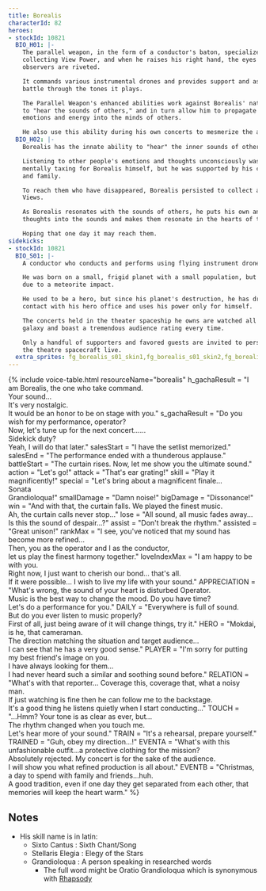 ```yaml
---
title: Borealis
characterId: 82
heroes:
- stockId: 10821
  BIO_H01: |-
    The parallel weapon, in the form of a conductor's baton, specializes in
    collecting View Power, and when he raises his right hand, the eyes of ordinary
    observers are riveted.

    It commands various instrumental drones and provides support and assistance in
    battle through the tones it plays.

    The Parallel Weapon's enhanced abilities work against Borealis' natural ability
    to "hear the sounds of others," and in turn allow him to propagate and activate
    emotions and energy into the minds of others.

    He also use this ability during his own concerts to mesmerize the audience.
  BIO_H02: |-
    Borealis has the innate ability to "hear" the inner sounds of others.

    Listening to other people's emotions and thoughts unconsciously was very
    mentally taxing for Borealis himself, but he was supported by his close friends
    and family.

    To reach them who have disappeared, Borealis persisted to collect a lot of
    Views.

    As Borealis resonates with the sounds of others, he puts his own and others'
    thoughts into the sounds and makes them resonate in the hearts of the listeners.

    Hoping that one day it may reach them.
sidekicks:
- stockId: 10821
  BIO_S01: |-
    A conductor who conducts and performs using flying instrument drones.

    He was born on a small, frigid planet with a small population, but it was lost
    due to a meteorite impact.

    He used to be a hero, but since his planet's destruction, he has dropped all
    contact with his hero office and uses his power only for himself.

    The concerts held in the theater spaceship he owns are watched all over the
    galaxy and boast a tremendous audience rating every time.

    Only a handful of supporters and favored guests are invited to personally attend
    the theatre spacecraft live.
  extra_sprites: fg_borealis_s01_skin1,fg_borealis_s01_skin2,fg_borealis_s01_skin3
---
```


{% include voice-table.html resourceName="borealis"
h_gachaResult = "I am Borealis, the one who take command.<br>Your sound…<br>It's very nostalgic.<br>It would be an honor to be on stage with you."
s_gachaResult = "Do you wish for my performance, operator?<br>Now, let's tune up for the next concert......<br>Sidekick duty?<br>Yeah, I will do that later."
salesStart = "I have the setlist memorized."
salesEnd = "The performance ended with a thunderous applause."
battleStart = "The curtain rises. Now, let me show you the ultimate sound."
action = "Let's go!"
attack = "That's ear grating!"
skill = "Play it magnificently!"
special = "Let's bring about a magnificent finale...<br>Sonata<br>Grandioloqua!"
smallDamage = "Damn noise!"
bigDamage = "Dissonance!"
win = "And with that, the curtain falls. We played the finest music.<br> Ah, the curtain calls never stop..."
lose = "All sound, all music fades away...<br>Is this the sound of despair...?"
assist = "Don't break the rhythm."
assisted = "Great unison!"
rankMax = "I see, you've noticed that my sound has become more refined...<br>Then, you as the operator and I as the conductor,<br>let us play the finest harmony together."
loveIndexMax = "I am happy to be with you.<br>Right now, I just want to cherish our bond... that's all.<br>If it were possible... I wish to live my life with your sound." 
APPRECIATION = "What's wrong, the sound of your heart is disturbed Operator.<br>Music is the best way to change the mood. Do you have time?<br>Let's do a performance for you."
DAILY = "Everywhere is full of sound.<br>But do you ever listen to music properly?<br>First of all, just being aware of it will change things, try it."
HERO = "Mokdai, is he, that cameraman.<br>The direction matching the situation and target audience…<br>I can see that he has a very good sense."
PLAYER = "I'm sorry for putting my best friend's image on you.<br>I have always looking for them…<br>I had never heard such a similar and soothing sound before."
RELATION = "What's with that reporter... Coverage this, coverage that, what a noisy man.<br>If just watching is fine then he can follow me to the backstage.<br>It's a good thing he listens quietly when I start conducting..."
TOUCH = "...Hmm? Your tone is as clear as ever, but...<br>The rhythm changed when you touch me.<br>Let's hear more of your sound."
TRAIN = "It's a rehearsal, prepare yourself."
TRAINED = "Guh, obey my direction…!"
EVENTA = "What's with this unfashionable outfit…a protective clothing for the mission?<br>Absolutely rejected. My concert is for the sake of the audience.<br>I will show you what refined production is all about."
EVENTB = "Christmas, a day to spend with family and friends…huh.<br>A good tradition, even if one day they get separated from each other, that memories will keep the heart warm."
%}

## Notes

- His skill name is in latin:
  - Sixto Cantus : Sixth Chant/Song
  - Stellaris Elegia : Elegy of the Stars
  - Grandioloqua : A person speaking in researched words
    - The full word might be Oratio Grandioloqua which is synonymous with [Rhapsody](https://en.wikipedia.org/wiki/Rhapsody_(music))

